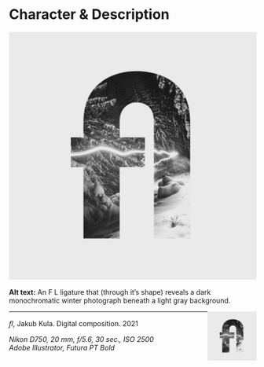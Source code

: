 # Character & Description

![An F L ligature that (through it’s shape) reveals a dark monochromatic winter photograph beneath a light gray background.](img/fl-ligature-kula.png)

**Alt text:** An F L ligature that (through it’s shape) reveals a dark monochromatic winter photograph beneath a light gray background.

<img align="right" width="100" height="100" src="img/fl-ligature-kula.png">

- - -

*ﬂ*, Jakub Kula. Digital composition. 2021

*Nikon D750, 20 mm, f/5.6, 30 sec., ISO 2500  
Adobe Illustrator, Futura PT Bold*
